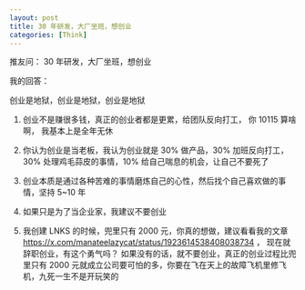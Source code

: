 ```yaml
---
layout: post
title: 30 年研发，大厂坐班，想创业
categories: [Think]
---
```


推友问： 30 年研发，大厂坐班，想创业

我的回答：

创业是地狱，创业是地狱，创业是地狱

1. 创业不是赚很多钱，真正的创业者都是更累，给团队反向打工， 你 10115 算啥啊， 我基本上是全年无休

2. 你认为创业是当老板，我认为创业就是 30% 做产品，30% 加班反向打工，30% 处理鸡毛蒜皮的事情，10% 给自己喘息的机会，让自己不要死了

3. 创业本质是通过各种苦难的事情磨炼自己的心性，然后找个自己喜欢做的事情，坚持 5~10 年

4. 如果只是为了当企业家，我建议不要创业

5. 我创建 LNKS 的时候，兜里只有 2000 元，你真的想做，建议看看我的文章 https://x.com/manateelazycat/status/1923614538408038734 ， 现在就辞职创业，有这个勇气吗？ 如果没有的话，就不要创业，真正的创业过程比兜里只有 2000 元就成立公司要可怕的多，你要在飞在天上的故障飞机里修飞机，九死一生不是开玩笑的
